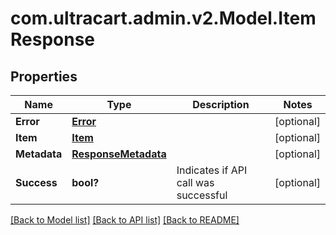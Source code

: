 # com.ultracart.admin.v2.Model.ItemResponse
## Properties

Name | Type | Description | Notes
------------ | ------------- | ------------- | -------------
**Error** | [**Error**](Error.md) |  | [optional] 
**Item** | [**Item**](Item.md) |  | [optional] 
**Metadata** | [**ResponseMetadata**](ResponseMetadata.md) |  | [optional] 
**Success** | **bool?** | Indicates if API call was successful | [optional] 

[[Back to Model list]](../README.md#documentation-for-models) [[Back to API list]](../README.md#documentation-for-api-endpoints) [[Back to README]](../README.md)

